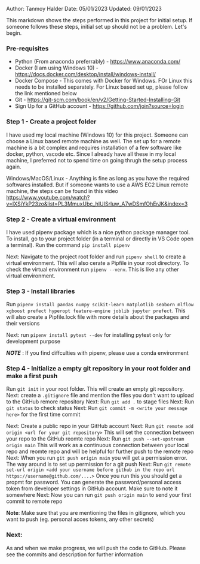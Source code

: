 Author: Tanmoy Halder
Date: 05/01/2023
Updated: 09/01/2023

This markdown shows the steps performed in this project for initial setup. If someone follows these steps, initial set up should not be a problem. Let's begin.

### Pre-requisites

- Python (From anaconda preferrably) - https://www.anaconda.com/
- Docker (I am using Windows 10) - https://docs.docker.com/desktop/install/windows-install/
- Docker Compose - This comes with Docker for Windows. FOr Linux this needs to be installed separately. For Linux based set up, please follow the link mentioned below
- Git - https://git-scm.com/book/en/v2/Getting-Started-Installing-Git
- Sign Up for a GitHub account - https://github.com/join?source=login

### Step 1 - Create a project folder

I have used my local machine (Windows 10) for this project. Someone can choose a Linux based remote machine as well. The set up for a remote machine is a bit complex and requires installation of a few software like docker, python, vscode etc. Since I already have all these in my local machine, I preferred not to spend time on going thrugh the setup process again. 

Windows/MacOS/Linux - Anything is fine as long as you have the required softwares installed. But if someone wants to use a AWS EC2 Linux remote machine, the steps can be found in this video https://www.youtube.com/watch?v=IXSiYkP23zo&list=PL3MmuxUbc_hIUISrluw_A7wDSmfOhErJK&index=3

### Step 2 - Create a virtual environment

I have used pipenv package which is a nice python package manager tool. To install, go to your project folder (in a terminal or directly in VS Code open a terminal). Run the command `pip install pipenv`

Next: Navigate to the project root folder and run `pipenv shell` to create a virtual environment. This will also cerate a Pipfile in your root directory. To check the virtual environment run `pipenv --venv`. This is like any other virtual environment. 

### Step 3 - Install libraries

Run `pipenv install pandas numpy scikit-learn matplotlib seaborn mlflow xgboost prefect hyperopt feature-engine joblib jupyter prefect`. This will also create a Pipfile.lock file with more details about the packages and their versions

Next: run `pipenv install pytest --dev` for installing pytest only for development purpose

***NOTE*** : If you find diffculties with pipenv, please use a conda environment

### Step 4 - Initialize a empty git repository in your root folder and make a first push

Run `git init` in your root folder. This will create an empty git repository.
Next: create a `.gitignore` file and mention the files you don't want to upload to the GitHub remore repository
Next: Run `git add .` to stage files
Next: Run `git status` to check status
Next: Run `git commit -m <write your message here>` for the first time commit

Next: Create a public repo in your GitHub account
Next: Run `git remote add origin <url for your git repository>` This will set the connection between your repo to the GitHub reomte repo
Next: Run `git push --set-upstream origin main` This will work as a continuous connection between your local repo and reomte repo and will be helpful for further push to the remote repo
Next: When you run `git push origin main` you will get a permission error. The way around is to set up permission for a git push
Next: Run `git remote set-url origin <add your username before github in the repo url https://username@github.com/....>` Once you run this you should get a propmt for password. You can generate the password/personal access token from developer settings in GitHub account. Make sure to note it somewhere
Next: Now you can run `git push origin main` to send your first commit to remote repo

**Note**: Make sure that you are mentioning the files in gitignore, which you want to push (eg. personal acces tokens, any other secrets)

### Next:

As and when we make progress, we will push the code to GitHub. Please see the commits and description for further information


